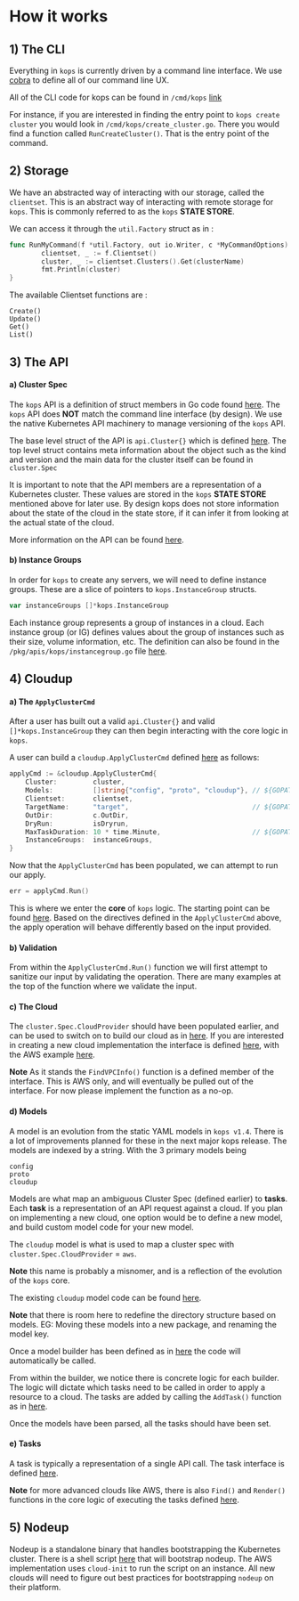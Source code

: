 # How it works

## 1) The CLI

Everything in `kops` is currently driven by a command line interface. We use [cobra](https://github.com/spf13/cobra) to define all of our command line UX.

All of the CLI code for kops can be found in `/cmd/kops` [link](https://github.com/kubernetes/kops/tree/master/cmd/kops)

For instance, if you are interested in finding the entry point to `kops create cluster` you would look in `/cmd/kops/create_cluster.go`. There you would find a function called `RunCreateCluster()`. That is the entry point of the command.

## 2) Storage

We have an abstracted way of interacting with our storage, called the `clientset`. This is an abstract way of interacting with remote storage for `kops`. This is commonly referred to as the `kops` **STATE STORE**.

We can access it through the `util.Factory` struct as in :

```Go
func RunMyCommand(f *util.Factory, out io.Writer, c *MyCommandOptions) error {
        clientset, _ := f.Clientset()
        cluster, _ := clientset.Clusters().Get(clusterName)
        fmt.Println(cluster)
}
```

The available Clientset functions are :

```
Create()
Update()
Get()
List()
```
## 3) The API

#### a) Cluster Spec

The `kops` API is a definition of struct members in Go code found [here](https://github.com/kubernetes/kops/tree/master/pkg/apis/kops). The `kops` API does **NOT** match the command line interface (by design). We use the native Kubernetes API machinery to manage versioning of the `kops` API.

The base level struct of the API is `api.Cluster{}` which is defined [here](https://github.com/kubernetes/kops/blob/master/pkg/apis/kops/cluster.go#L40). The top level struct contains meta information about the object such as the kind and version and the main data for the cluster itself can be found in `cluster.Spec`

It is important to note that the API members are a representation of a Kubernetes cluster. These values are stored in the `kops` **STATE STORE** mentioned above for later use. By design kops does not store information about the state of the cloud in the state store, if it can infer it from looking at the actual state of the cloud.

More information on the API can be found [here](https://github.com/kubernetes/kops/blob/master/docs/cluster_spec.md).

#### b) Instance Groups

In order for `kops` to create any servers, we will need to define instance groups. These are a slice of pointers to `kops.InstanceGroup` structs.

```go
var instanceGroups []*kops.InstanceGroup
```

Each instance group represents a group of instances in a cloud. Each instance group (or IG) defines values about the group of instances such as their size, volume information, etc. The definition can also be found in the `/pkg/apis/kops/instancegroup.go` file [here](https://github.com/kubernetes/kops/blob/master/pkg/apis/kops/instancegroup.go#L59).


## 4) Cloudup

#### a) The `ApplyClusterCmd`

After a user has built out a valid `api.Cluster{}` and valid `[]*kops.InstanceGroup` they can then begin interacting with the core logic in `kops`.

A user can build a `cloudup.ApplyClusterCmd` defined [here](https://github.com/kubernetes/kops/blob/master/upup/pkg/fi/cloudup/apply_cluster.go#L54) as follows: 


```go
applyCmd := &cloudup.ApplyClusterCmd{
    Cluster:         cluster,
    Models:          []string{"config", "proto", "cloudup"}, // ${GOPATH}/src/k8s.io/kops/upup/pkg/fi/cloudup/apply_cluster.go:52
    Clientset:       clientset,
    TargetName:      "target",                               // ${GOPATH}/src/k8s.io/kops/upup/pkg/fi/cloudup/target.go:19
    OutDir:          c.OutDir,
    DryRun:          isDryrun,
    MaxTaskDuration: 10 * time.Minute,                       // ${GOPATH}/src/k8s.io/kops/upup/pkg/fi/cloudup/apply_cluster.go
    InstanceGroups:  instanceGroups,
}
```

Now that the `ApplyClusterCmd` has been populated, we can attempt to run our apply. 

```go
err = applyCmd.Run()
```

This is where we enter the **core** of `kops` logic. The starting point can be found [here](https://github.com/kubernetes/kops/blob/master/upup/pkg/fi/cloudup/apply_cluster.go#L91). Based on the directives defined in the `ApplyClusterCmd` above, the apply operation will behave differently based on the input provided.
 
#### b) Validation
 
 From within the `ApplyClusterCmd.Run()` function we will first attempt to sanitize our input by validating the operation. There are many examples at the top of the function where we validate the input.
  
 
#### c) The Cloud
 
 The `cluster.Spec.CloudProvider` should have been populated earlier, and can be used to switch on to build our cloud as in [here](https://github.com/kubernetes/kops/blob/master/upup/pkg/fi/cloudup/utils.go#L37). If you are interested in creating a new cloud implementation the interface is defined [here](https://github.com/kubernetes/kops/blob/master/upup/pkg/fi/cloud.go#L26), with the AWS example [here](https://github.com/kubernetes/kops/blob/master/upup/pkg/fi/cloudup/awsup/aws_cloud.go#L65).
 
 **Note** As it stands the `FindVPCInfo()` function is a defined member of the interface. This is AWS only, and will eventually be pulled out of the interface. For now please implement the function as a no-op.
 
#### d) Models

A model is an evolution from the static YAML models in `kops v1.4`. There is a lot of improvements planned for these in the next major kops release. The models are indexed by a string. With the 3 primary models being 

```
config
proto
cloudup
```

Models are what map an ambiguous Cluster Spec (defined earlier) to **tasks**. Each **task** is a representation of an API request against a cloud. If you plan on implementing a new cloud, one option would be to define a new model, and build custom model code for your new model.

The `cloudup` model is what is used to map a cluster spec with `cluster.Spec.CloudProvider` = `aws`. 

**Note** this name is probably a misnomer, and is a reflection of the evolution of the `kops` core.

The existing `cloudup` model code can be found [here](https://github.com/kubernetes/kops/tree/master/pkg/model). 

**Note** that there is room here to redefine the directory structure based on models. EG: Moving these models into a new package, and renaming the model key.

Once a model builder has been defined as in [here](https://github.com/kubernetes/kops/blob/master/upup/pkg/fi/cloudup/apply_cluster.go#L373) the code will automatically be called.

From within the builder, we notice there is concrete logic for each builder. The logic will dictate which tasks need to be called in order to apply a resource to a cloud. The tasks are added by calling the `AddTask()` function as in [here](https://github.com/kubernetes/kops/blob/master/pkg/model/network.go#L69).
 
Once the models have been parsed, all the tasks should have been set.

#### e) Tasks

A task is typically a representation of a single API call. The task interface is defined [here](https://github.com/kubernetes/kops/blob/master/upup/pkg/fi/task.go#L26).

**Note** for more advanced clouds like AWS, there is also `Find()` and `Render()` functions in the core logic of executing the tasks defined [here](https://github.com/kubernetes/kops/blob/master/upup/pkg/fi/executor.go).

## 5) Nodeup

Nodeup is a standalone binary that handles bootstrapping the Kubernetes cluster. There is a shell script [here](https://github.com/kubernetes/kops/blob/master/pkg/model/resources/nodeup.go) that will bootstrap nodeup. The AWS implementation uses `cloud-init` to run the script on an instance. All new clouds will need to figure out best practices for bootstrapping `nodeup` on their platform.

